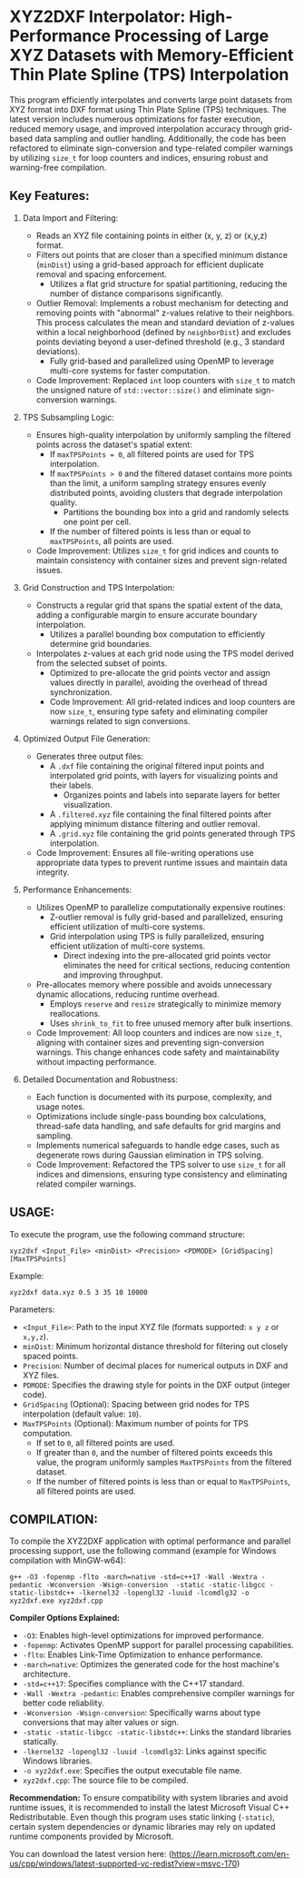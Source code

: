 # XYZ2DXF Interpolator: High-Performance Processing of Large XYZ Datasets with Memory-Efficient Thin Plate Spline (TPS) Interpolation

This program efficiently interpolates and converts large point 
datasets from XYZ format into DXF format using Thin Plate Spline (TPS) techniques. 
The latest version includes numerous optimizations for faster execution, reduced 
memory usage, and improved interpolation accuracy through grid-based data sampling 
and outlier handling. Additionally, the code has been refactored to eliminate 
sign-conversion and type-related compiler warnings by utilizing `size_t` for 
loop counters and indices, ensuring robust and warning-free compilation.

Key Features:
------------------------------
1. Data Import and Filtering:
   - Reads an XYZ file containing points in either (x, y, z) or (x,y,z) format.
   - Filters out points that are closer than a specified minimum distance (`minDist`)
     using a grid-based approach for efficient duplicate removal and spacing enforcement.
     - Utilizes a flat grid structure for spatial partitioning, reducing the number of distance comparisons significantly.
   - Outlier Removal: Implements a robust mechanism for detecting and removing 
     points with "abnormal" z-values relative to their neighbors. This process 
     calculates the mean and standard deviation of z-values within a local neighborhood 
     (defined by `neighborDist`) and excludes points deviating beyond a user-defined 
     threshold (e.g., 3 standard deviations).
     - Fully grid-based and parallelized using OpenMP to leverage multi-core systems for faster computation.
   - Code Improvement: Replaced `int` loop counters with `size_t` to match 
     the unsigned nature of `std::vector::size()` and eliminate sign-conversion warnings.

2. TPS Subsampling Logic:
   - Ensures high-quality interpolation by uniformly sampling the filtered points 
     across the dataset's spatial extent:
     - If `maxTPSPoints = 0`, all filtered points are used for TPS interpolation.
     - If `maxTPSPoints > 0` and the filtered dataset contains more points than 
       the limit, a uniform sampling strategy ensures evenly distributed points, 
       avoiding clusters that degrade interpolation quality.
       - Partitions the bounding box into a grid and randomly selects one point per cell.
     - If the number of filtered points is less than or equal to `maxTPSPoints`, 
       all points are used.
   - Code Improvement: Utilizes `size_t` for grid indices and counts to maintain 
     consistency with container sizes and prevent sign-related issues.

3. Grid Construction and TPS Interpolation:
   - Constructs a regular grid that spans the spatial extent of the data, adding 
     a configurable margin to ensure accurate boundary interpolation.
     - Utilizes a parallel bounding box computation to efficiently determine grid boundaries.
   - Interpolates z-values at each grid node using the TPS model derived from 
     the selected subset of points.
     - Optimized to pre-allocate the grid points vector and assign values directly 
       in parallel, avoiding the overhead of thread synchronization.
     - Code Improvement: All grid-related indices and loop counters are now `size_t`, 
       ensuring type safety and eliminating compiler warnings related to sign conversions.

4. Optimized Output File Generation:
   - Generates three output files:
     - A `.dxf` file containing the original filtered input points and interpolated 
       grid points, with layers for visualizing points and their labels.
       - Organizes points and labels into separate layers for better visualization.
     - A `.filtered.xyz` file containing the final filtered points after applying 
       minimum distance filtering and outlier removal.
     - A `.grid.xyz` file containing the grid points generated through TPS interpolation.
   - Code Improvement: Ensures all file-writing operations use appropriate data types 
     to prevent runtime issues and maintain data integrity.

5. Performance Enhancements:
   - Utilizes OpenMP to parallelize computationally expensive routines:
     - Z-outlier removal is fully grid-based and parallelized, ensuring efficient 
       utilization of multi-core systems.
     - Grid interpolation using TPS is fully parallelized, ensuring efficient 
       utilization of multi-core systems.
       - Direct indexing into the pre-allocated grid points vector eliminates the need 
         for critical sections, reducing contention and improving throughput.
   - Pre-allocates memory where possible and avoids unnecessary dynamic allocations, 
     reducing runtime overhead.
     - Employs `reserve` and `resize` strategically to minimize memory reallocations.
     - Uses `shrink_to_fit` to free unused memory after bulk insertions.
   - Code Improvement: All loop counters and indices are now `size_t`, aligning 
     with container sizes and preventing sign-conversion warnings. This change enhances 
     code safety and maintainability without impacting performance.

6. Detailed Documentation and Robustness:
   - Each function is documented with its purpose, complexity, and usage notes.
   - Optimizations include single-pass bounding box calculations, thread-safe 
     data handling, and safe defaults for grid margins and sampling.
   - Implements numerical safeguards to handle edge cases, such as degenerate 
     rows during Gaussian elimination in TPS solving.
   - Code Improvement: Refactored the TPS solver to use `size_t` for all indices 
     and dimensions, ensuring type consistency and eliminating related compiler warnings.

USAGE:
------
To execute the program, use the following command structure:

    xyz2dxf <Input_File> <minDist> <Precision> <PDMODE> [GridSpacing] [MaxTPSPoints]

Example:

    xyz2dxf data.xyz 0.5 3 35 10 10000

Parameters:
- `<Input_File>`: Path to the input XYZ file (formats supported: `x y z` or `x,y,z`).
- `minDist`: Minimum horizontal distance threshold for filtering out closely spaced points.
- `Precision`: Number of decimal places for numerical outputs in DXF and XYZ files.
- `PDMODE`: Specifies the drawing style for points in the DXF output (integer code).
- `GridSpacing` (Optional): Spacing between grid nodes for TPS interpolation (default value: `10`).
- `MaxTPSPoints` (Optional): Maximum number of points for TPS computation. 
  - If set to `0`, all filtered points are used.
  - If greater than `0`, and the number of filtered points exceeds this value, 
    the program uniformly samples `MaxTPSPoints` from the filtered dataset.
  - If the number of filtered points is less than or equal to `MaxTPSPoints`, all 
    filtered points are used.

COMPILATION:
------------
To compile the XYZ2DXF application with optimal performance and parallel processing 
support, use the following command (example for Windows compilation with 
MinGW-w64):

    g++ -O3 -fopenmp -flto -march=native -std=c++17 -Wall -Wextra -pedantic -Wconversion -Wsign-conversion  -static -static-libgcc -static-libstdc++ -lkernel32 -lopengl32 -luuid -lcomdlg32 -o xyz2dxf.exe xyz2dxf.cpp

**Compiler Options Explained:**
- `-O3`: Enables high-level optimizations for improved performance.
- `-fopenmp`: Activates OpenMP support for parallel processing capabilities.
- `-flto`: Enables Link-Time Optimization to enhance performance.
- `-march=native`: Optimizes the generated code for the host machine's architecture.
- `-std=c++17`: Specifies compliance with the C++17 standard.
- `-Wall -Wextra -pedantic`: Enables comprehensive compiler warnings for better code reliability.
- `-Wconversion -Wsign-conversion`: Specifically warns about type conversions that may alter values or sign.
- `-static -static-libgcc -static-libstdc++`: Links the standard libraries statically.
- `-lkernel32 -lopengl32 -luuid -lcomdlg32`: Links against specific Windows libraries.
- `-o xyz2dxf.exe`: Specifies the output executable file name.
- `xyz2dxf.cpp`: The source file to be compiled.

**Recommendation:**
To ensure compatibility with system libraries and avoid runtime issues, it is recommended to install the latest Microsoft Visual C++ Redistributable. Even though this program uses static linking (`-static`), certain system dependencies or dynamic libraries may rely on updated runtime components provided by Microsoft.

You can download the latest version here: (https://learn.microsoft.com/en-us/cpp/windows/latest-supported-vc-redist?view=msvc-170)
